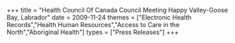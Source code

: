 +++
title = "Health Council Of Canada Council Meeting Happy Valley-Goose Bay, Labrador"
date = 2009-11-24
themes = ["Electronic Health Records","Health Human Resources","Access to Care in the North","Aboriginal Health"]
types = ["Press Releases"]
+++
